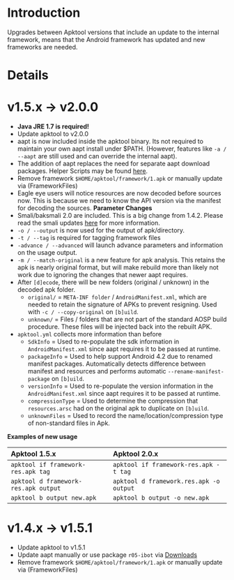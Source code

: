 # Introduction #

Upgrades between Apktool versions that include an update to the internal framework, means that the Android framework has updated and new frameworks are needed.


# Details #

# v1.5.x -> v2.0.0 #
  * **Java JRE 1.7 is required!**
  * Update apktool to v2.0.0
  * aapt is now included inside the apktool binary. Its not required to maintain your own aapt install under $PATH. (However, features like `-a / --aapt` are still used and can override the internal aapt).
  * The addition of aapt replaces the need for separate aapt download packages. Helper Scripts may be found [here](https://github.com/iBotPeaches/Apktool/tree/master/scripts).
  * Remove framework `$HOME/apktool/framework/1.apk` or manually update via (FrameworkFiles)
  * Eagle eye users will notice resources are now decoded before sources now. This is because we need to know the API version via the manifest for decoding the sources.
**Parameter Changes**
  * Smali/baksmali 2.0 are included. This is a big change from 1.4.2. Please read the smali updates [here](https://code.google.com/p/smali/wiki/SmaliBaksmali20) for more information.
  * `-o / --output` is now used for the output of apk/directory.
  * `-t / --tag` is required for tagging framework files
  * `-advance / --advanced` will launch advance parameters and information on the usage output.
  * `-m / --match-original` is a new feature for apk analysis. This retains the apk is nearly original format, but will make rebuild more than likely not work due to ignoring the changes that newer aapt requires.
  * After `[d]ecode`, there will be new folders (original / unknown) in the decoded apk folder.
    * `original/` = `META-INF folder` / `AndroidManifest.xml`, which are needed to retain the signature of APKs to prevent resigning. Used with `-c / --copy-original` on `[b]uild`.
    * `unknown/` = Files / folders that are not part of the standard AOSP build procedure. These files will be injected back into the rebuilt APK.
  * `apktool.yml` collects more information than before
    * `SdkInfo` = Used to re-populate the sdk information in `AndroidManifest.xml` since aapt requires it to be passed at runtime.
    * `packageInfo` = Used to help support Android 4.2 due to renamed manifest packages. Automatically detects difference between manifest and resources and performs automatic `--rename-manifest-package` on `[b]uild`.
    * `versionInfo` = Used to re-populate the version information in the `AndroidManifest.xml` since aapt requires it to be passed at runtime.
    * `compressionType` = Used to determine the compression that `resources.arsc` had on the original apk to duplicate on `[b]uild`.
    * `unknownFiles` = Used to record the name/location/compression type of non-standard files in Apk.

**Examples of new usage**

| **Apktool 1.5.x** | **Apktool 2.0.x** |
|:------------------|:------------------|
| `apktool if framework-res.apk tag` | `apktool if framework-res.apk -t tag` |
| `apktool d framework-res.apk output` | `apktool d framework.res.apk -o output` |
| `apktool b output new.apk` | `apktool b output -o new.apk` |


# v1.4.x -> v1.5.1 #
  * Update apktool to v1.5.1
  * Update aapt manually or use package `r05-ibot` via [Downloads](http://code.google.com/p/android-apktool/downloads/list)
  * Remove framework `$HOME/apktool/framework/1.apk` or manually update via (FrameworkFiles)